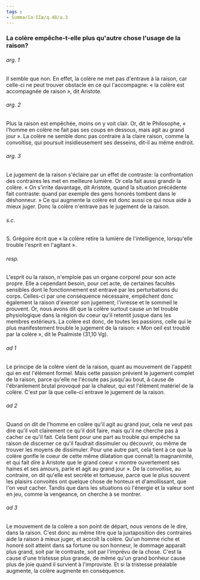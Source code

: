 ```yaml
---
tags : 
- Summa/Ia-IIæ/q.48/a.3
---
```


### La colère empêche-t-elle plus qu'autre chose l'usage de la raison?

###### arg. 1
Il semble que non. En effet, la colère ne met pas d'entrave à la raison, car celle-ci ne peut trouver obstacle en ce qui l'accompagne: « la colère est accompagnée de raison », dit Aristote. 

###### arg. 2
Plus la raison est empêchée, moins on y voit clair. Or, dit le Philosophe, « l'homme en colère ne fait pas ses coups en dessous, mais agit au grand jour ». La colère ne semble donc pas contraire à la claire raison, comme la convoitise, qui poursuit insidieusement ses desseins, dit-il au même endroit. 

###### arg. 3
Le jugement de la raison s'éclaire par un effet de contraste: la confrontation des contraires les met en meilleure lumière. Or cela fait aussi grandir la colère. « On s'irrite davantage, dit Aristote, quand la situation précédente fait contraste: quand par exemple des gens honorés tombent dans le déshonneur. » Ce qui augmente la colère est donc aussi ce qui nous aide à mieux juger. Donc la colère n'entrave pas le jugement de la raison. 

###### s.c.
S. Grégoire écrit que « la colère retire la lumière de l'intelligence, lorsqu'elle trouble l'esprit en l'agitant ». 

###### resp.
L'esprit ou la raison, n'emploie pas un organe corporel pour son acte propre. Elle a cependant besoin, pour cet acte, de certaines facultés sensibles dont le fonctionnement est entravé par les perturbations du corps. Celles-ci par une conséquence nécessaire, empêchent donc également la raison d'exercer son jugement; l'ivresse et le sommeil le prouvent. Or, nous avons dit que la colère surtout cause un tel trouble physiologique dans la région du coeur qu'il retentit jusque dans les membres extérieurs. La colère est donc, de toutes les passions, celle qui le plus manifestement trouble le jugement de la raison: « Mon oeil est troublé par la colère », dit le Psalmiste (31,10 Vg). 

###### ad 1
Le principe de la colère vient de la raison, quant au mouvement de l'appétit qui en est l'élément formel. Mais cette passion prévient le jugement complet de la raison, parce qu'elle ne l'écoute pas jusqu'au bout, à cause de l'ébranlement brutal provoqué par la chaleur, qui est l'élément matériel de la colère. C'est par là que celle-ci entrave le jugement de la raison. 

###### ad 2
Quand on dit de l'homme en colère qu'il agit au grand jour, cela ne veut pas dire qu'il voit clairement ce qu'il doit faire, mais qu'il ne cherche pas à cacher ce qu'il fait. Cela tient pour une part au trouble qui empêche sa raison de discerner ce qu'il faudrait dissimuler ou découvrir, ou même de trouver les moyens de dissimuler. Pour une autre part, cela tient à ce que la colère gonfle le coeur de cette même dilatation que connaît la magnanimité, et qui fait dire à Aristote que le grand coeur « montre ouvertement ses haines et ses amours, parle et agit au grand jour ». De la convoitise, au contraire, on dit qu'elle est secrète et tortueuse, parce que le plus souvent les plaisirs convoités ont quelque chose de honteux et d'amollissant, que l'on veut cacher. Tandis que dans les situations où l'énergie et la valeur sont en jeu, comme la vengeance, on cherche à se montrer. 

###### ad 3
Le mouvement de la colère a son point de départ, nous venons de le dire, dans la raison. C'est donc au même titre que la juxtaposition des contraires aide la raison à mieux juger, et accroît la colère. Qu'un homme riche et honoré soit atteint dans sa fortune ou son honneur, le dommage apparaît plus grand, soit par le contraste, soit par l'imprévu de la chose. C'est la cause d'une tristesse plus grande, de même qu'un grand bonheur cause plus de joie quand il survient à l'improviste. Et si la tristesse préalable augmente, la colère augmente en conséquence. 

